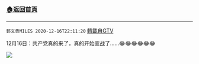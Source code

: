 ﻿###  [:house:返回首頁](https://github.com/ourhimalayas/txt)
---

`郭文贵MILES 2020-12-16T22:11:20` [轉載自GTV](https://gtv.org/web/#/UserInfo/5e596957357cc612d35a8044)

 12月16日：共产党真的来了，真的开始宣战了……😂😂😂😂😂😂

[![](https://filegroup.gtv.org/cdn-cgi/image/width=600/https://filegroup.gtv.org/group5/web/20201216/22/11/0/621bbf17335764622a94b7515c17dad1.jpg)](https://filegroup.gtv.org/group5/web/20201216/22/11/0/cb64bc898b4065c2332f13d24a6c0395.mp4)